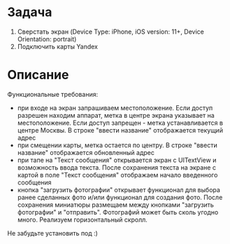 # Задача
1. Сверстать экран (Device Type: iPhone, iOS version: 11+, Device Orientation: portrait)
2. Подключить карты Yandex

# Описание
Функциональные требования:
- при входе на экран запрашиваем местоположение. Если доступ разрешен находим аппарат, метка в центре экрана указывает на местоположение. Если доступ запрещен - метка устанавливается в центре Москвы. В строке "ввести название" отображается текущий адрес
- при смещении карты, метка остается по центру. В строке "ввести название" отображается обновленный адрес
- при тапе на "Текст сообщения" открывается экран с UITextView и возможность ввода текста. После сохранения текста на экране с картой в поле "Текст сообщения" отображаем начало введенного сообщения
- кнопка "загрузить фотографии" открывает функционал для выбора ранее сделанных фото и/или функционал для создания фото. После сохранения миниатюры размещаем между кнопками "загрузить фотографии" и "отправить". Фотографий может быть сколь угодно много. Реализуем горизонтальный скролл.

Не забудьте установить под :)
